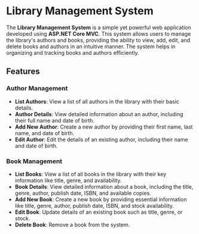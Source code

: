 # Library Management System

The **Library Management System** is a simple yet powerful web application developed using **ASP.NET Core MVC**. This system allows users to manage the library's authors and books, providing the ability to view, add, edit, and delete books and authors in an intuitive manner. The system helps in organizing and tracking books and authors efficiently.

## Features

### **Author Management**
- **List Authors**: View a list of all authors in the library with their basic details.
- **Author Details**: View detailed information about an author, including their full name and date of birth.
- **Add New Author**: Create a new author by providing their first name, last name, and date of birth.
- **Edit Author**: Edit the details of an existing author, including their name and date of birth.

### **Book Management**
- **List Books**: View a list of all books in the library with their key information like title, genre, and availability.
- **Book Details**: View detailed information about a book, including the title, genre, author, publish date, ISBN, and available copies.
- **Add New Book**: Create a new book by providing essential information like title, genre, author, publish date, ISBN, and stock availability.
- **Edit Book**: Update details of an existing book such as title, genre, or stock.
- **Delete Book**: Remove a book from the system.
